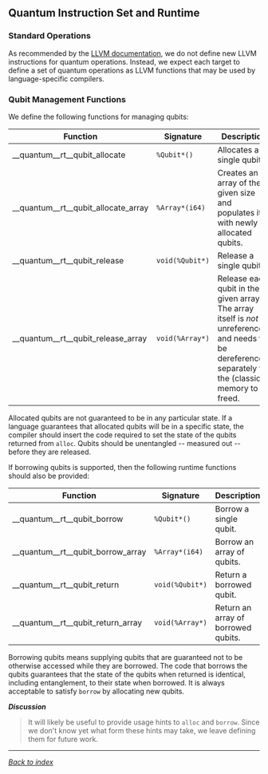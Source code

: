 ## Quantum Instruction Set and Runtime

### Standard Operations

As recommended by the [LLVM documentation](https://llvm.org/docs/ExtendingLLVM.html),
we do not define new LLVM instructions for quantum operations.
Instead, we expect each target to define a set of quantum operations as LLVM functions
that may be used by language-specific compilers.

### Qubit Management Functions

We define the following functions for managing qubits:

| Function                            | Signature       | Description |
|-------------------------------------|-----------------|-------------|
| __quantum__rt__qubit_allocate       | `%Qubit*()`     | Allocates a single qubit. |
| __quantum__rt__qubit_allocate_array | `%Array*(i64)`  | Creates an array of the given size and populates it with newly allocated qubits. |
| __quantum__rt__qubit_release        | `void(%Qubit*)` | Release a single qubit. |
| __quantum__rt__qubit_release_array  | `void(%Array*)` | Release each qubit in the given array. The array itself is *not* unreferenced, and needs to be dereferenced separately for the (classical) memory to be freed. |

Allocated qubits are not guaranteed to be in any particular state.
If a language guarantees that allocated qubits will be in a specific state, the compiler
should insert the code required to set the state of the qubits returned from `alloc`.
Qubits should be unentangled -- measured out -- before they are released.

If borrowing qubits is supported, then the following runtime functions should also be provided:

| Function                            | Signature       | Description |
|-------------------------------------|-----------------|-------------|
| __quantum__rt__qubit_borrow         | `%Qubit*()`     | Borrow a single qubit. |
| __quantum__rt__qubit_borrow_array   | `%Array*(i64)`  | Borrow an array of qubits. |
| __quantum__rt__qubit_return         | `void(%Qubit*)` | Return a borrowed qubit. |
| __quantum__rt__qubit_return_array   | `void(%Array*)` | Return an array of borrowed qubits. |

Borrowing qubits means supplying qubits that are guaranteed not to be otherwise
accessed while they are borrowed.
The code that borrows the qubits guarantees that the state of the qubits when
returned is identical, including entanglement, to their state when borrowed.
It is always acceptable to satisfy `borrow` by allocating new qubits.

*__Discussion__*
>It will likely be useful to provide usage hints to `alloc` and `borrow`.
>Since we don't know yet what form these hints may take, we leave defining them
>for future work.

---
_[Back to index](README.md)_
